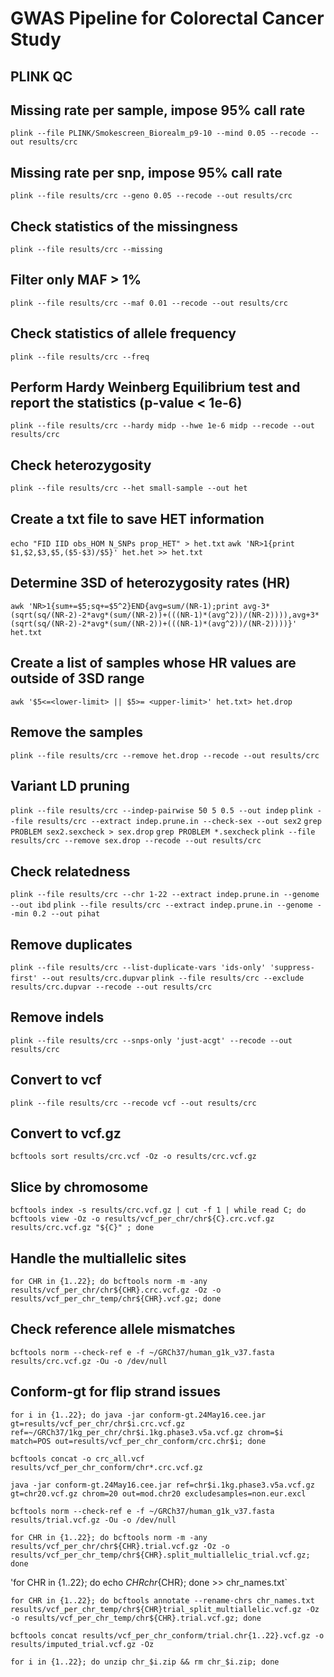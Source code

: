 # GWAS Pipeline for Colorectal Cancer Study

## PLINK QC

## Missing rate per sample, impose 95% call rate
`plink --file PLINK/Smokescreen_Biorealm_p9-10 --mind 0.05 --recode --out results/crc`

## Missing rate per snp, impose 95% call rate
`plink --file results/crc --geno 0.05 --recode --out results/crc`

## Check statistics of the missingness
`plink --file results/crc --missing`

## Filter only MAF > 1%
`plink --file results/crc --maf 0.01 --recode --out results/crc`

## Check statistics of allele frequency
`plink --file results/crc --freq`

## Perform Hardy Weinberg Equilibrium test and report the statistics (p-value < 1e-6)
`plink --file results/crc --hardy midp --hwe 1e-6 midp --recode --out results/crc`

## Check heterozygosity
`plink --file results/crc --het small-sample --out het`

## Create a txt file to save HET information
`echo "FID IID obs_HOM N_SNPs prop_HET" > het.txt`
`awk 'NR>1{print $1,$2,$3,$5,($5-$3)/$5}' het.het >> het.txt`

## Determine 3SD of heterozygosity rates (HR)
`awk 'NR>1{sum+=$5;sq+=$5^2}END{avg=sum/(NR-1);print avg-3*(sqrt(sq/(NR-2)-2*avg*(sum/(NR-2))+(((NR-1)*(avg^2))/(NR-2)))),avg+3*(sqrt(sq/(NR-2)-2*avg*(sum/(NR-2))+(((NR-1)*(avg^2))/(NR-2))))}' het.txt`

## Create a list of samples whose HR values are outside of 3SD range
`awk '$5<=<lower-limit> || $5>= <upper-limit>' het.txt> het.drop`

## Remove the samples 
`plink --file results/crc --remove het.drop --recode --out results/crc`

## Variant LD pruning
`plink --file results/crc --indep-pairwise 50 5 0.5 --out indep`
`plink --file results/crc --extract indep.prune.in --check-sex --out sex2`
`grep PROBLEM sex2.sexcheck > sex.drop`
`grep PROBLEM *.sexcheck`
`plink --file results/crc --remove sex.drop --recode --out results/crc`

## Check relatedness
`plink --file results/crc --chr 1-22 --extract indep.prune.in --genome --out ibd`
`plink --file results/crc --extract indep.prune.in --genome --min 0.2 --out pihat`

## Remove duplicates
`plink --file results/crc --list-duplicate-vars 'ids-only' 'suppress-first' --out results/crc.dupvar`
`plink --file results/crc --exclude results/crc.dupvar --recode --out results/crc`

## Remove indels
`plink --file results/crc --snps-only 'just-acgt' --recode --out results/crc`

## Convert to vcf
`plink --file results/crc --recode vcf --out results/crc`

## Convert to vcf.gz
`bcftools sort results/crc.vcf -Oz -o results/crc.vcf.gz`

## Slice by chromosome
`bcftools index -s results/crc.vcf.gz | cut -f 1 | while read C; do bcftools view -Oz -o results/vcf_per_chr/chr${C}.crc.vcf.gz results/crc.vcf.gz "${C}" ; done`

## Handle the multiallelic sites
`for CHR in {1..22}; do bcftools norm -m -any results/vcf_per_chr/chr${CHR}.crc.vcf.gz -Oz -o results/vcf_per_chr_temp/chr${CHR}.vcf.gz; done`

## Check reference allele mismatches
`bcftools norm --check-ref e -f ~/GRCh37/human_g1k_v37.fasta results/crc.vcf.gz -Ou -o /dev/null`

## Conform-gt for flip strand issues
`for i in {1..22}; do java -jar conform-gt.24May16.cee.jar gt=results/vcf_per_chr/chr$i.crc.vcf.gz ref=~/GRCh37/1kg_per_chr/chr$i.1kg.phase3.v5a.vcf.gz chrom=$i match=POS out=results/vcf_per_chr_conform/crc.chr$i; done`

`bcftools concat -o crc_all.vcf results/vcf_per_chr_conform/chr*.crc.vcf.gz`

`java -jar conform-gt.24May16.cee.jar ref=chr$i.1kg.phase3.v5a.vcf.gz gt=chr20.vcf.gz chrom=20 out=mod.chr20 excludesamples=non.eur.excl`

`bcftools norm --check-ref e -f ~/GRCh37/human_g1k_v37.fasta results/trial.vcf.gz -Ou -o /dev/null`

`for CHR in {1..22}; do bcftools norm -m -any results/vcf_per_chr/chr${CHR}.trial.vcf.gz -Oz -o results/vcf_per_chr_temp/chr${CHR}.split_multiallelic_trial.vcf.gz; done`

'for CHR in {1..22}; do echo ${CHR} chr${CHR}; done >> chr_names.txt`

`for CHR in {1..22}; do bcftools annotate --rename-chrs chr_names.txt results/vcf_per_chr_temp/chr${CHR}trial_split_multiallelic.vcf.gz -Oz -o results/vcf_per_chr_temp/chr${CHR}.trial.vcf.gz; done`

`bcftools concat results/vcf_per_chr_conform/trial.chr{1..22}.vcf.gz -o results/imputed_trial.vcf.gz -Oz`

`for i in {1..22}; do unzip chr_$i.zip && rm chr_$i.zip; done`
